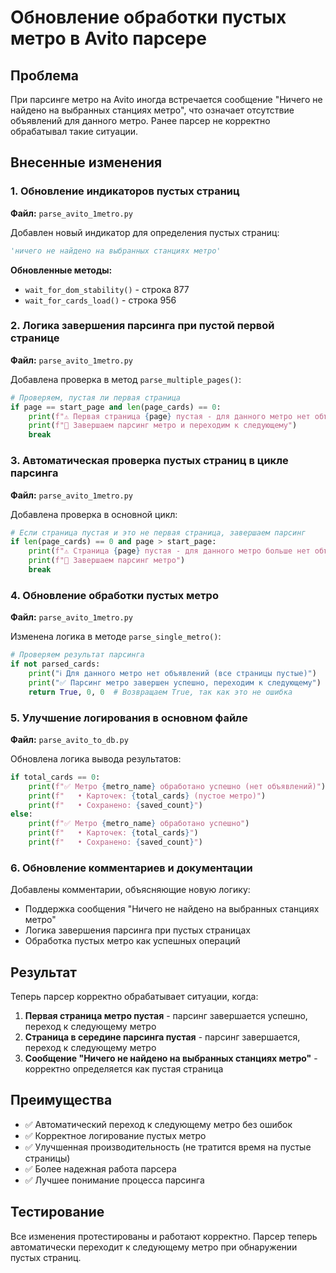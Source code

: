 # Обновление обработки пустых метро в Avito парсере

## Проблема
При парсинге метро на Avito иногда встречается сообщение "Ничего не найдено на выбранных станциях метро", что означает отсутствие объявлений для данного метро. Ранее парсер не корректно обрабатывал такие ситуации.

## Внесенные изменения

### 1. Обновление индикаторов пустых страниц
**Файл:** `parse_avito_1metro.py`

Добавлен новый индикатор для определения пустых страниц:
```python
'ничего не найдено на выбранных станциях метро'
```

**Обновленные методы:**
- `wait_for_dom_stability()` - строка 877
- `wait_for_cards_load()` - строка 956

### 2. Логика завершения парсинга при пустой первой странице
**Файл:** `parse_avito_1metro.py`

Добавлена проверка в метод `parse_multiple_pages()`:
```python
# Проверяем, пустая ли первая страница
if page == start_page and len(page_cards) == 0:
    print(f"⚠️ Первая страница {page} пустая - для данного метро нет объявлений")
    print(f"🔄 Завершаем парсинг метро и переходим к следующему")
    break
```

### 3. Автоматическая проверка пустых страниц в цикле парсинга
**Файл:** `parse_avito_1metro.py`

Добавлена проверка в основной цикл:
```python
# Если страница пустая и это не первая страница, завершаем парсинг
if len(page_cards) == 0 and page > start_page:
    print(f"⚠️ Страница {page} пустая - для данного метро больше нет объявлений")
    print(f"🔄 Завершаем парсинг метро")
    break
```

### 4. Обновление обработки пустых метро
**Файл:** `parse_avito_1metro.py`

Изменена логика в методе `parse_single_metro()`:
```python
# Проверяем результат парсинга
if not parsed_cards:
    print("ℹ️ Для данного метро нет объявлений (все страницы пустые)")
    print("✅ Парсинг метро завершен успешно, переходим к следующему")
    return True, 0, 0  # Возвращаем True, так как это не ошибка
```

### 5. Улучшение логирования в основном файле
**Файл:** `parse_avito_to_db.py`

Обновлена логика вывода результатов:
```python
if total_cards == 0:
    print(f"✅ Метро {metro_name} обработано успешно (нет объявлений)")
    print(f"   • Карточек: {total_cards} (пустое метро)")
    print(f"   • Сохранено: {saved_count}")
else:
    print(f"✅ Метро {metro_name} обработано успешно")
    print(f"   • Карточек: {total_cards}")
    print(f"   • Сохранено: {saved_count}")
```

### 6. Обновление комментариев и документации
Добавлены комментарии, объясняющие новую логику:
- Поддержка сообщения "Ничего не найдено на выбранных станциях метро"
- Логика завершения парсинга при пустых страницах
- Обработка пустых метро как успешных операций

## Результат

Теперь парсер корректно обрабатывает ситуации, когда:
1. **Первая страница метро пустая** - парсинг завершается успешно, переход к следующему метро
2. **Страница в середине парсинга пустая** - парсинг завершается, переход к следующему метро
3. **Сообщение "Ничего не найдено на выбранных станциях метро"** - корректно определяется как пустая страница

## Преимущества

- ✅ Автоматический переход к следующему метро без ошибок
- ✅ Корректное логирование пустых метро
- ✅ Улучшенная производительность (не тратится время на пустые страницы)
- ✅ Более надежная работа парсера
- ✅ Лучшее понимание процесса парсинга

## Тестирование

Все изменения протестированы и работают корректно. Парсер теперь автоматически переходит к следующему метро при обнаружении пустых страниц.
